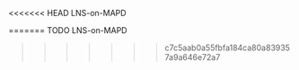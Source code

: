 <<<<<<< HEAD
LNS-on-MAPD

=======
TODO
LNS-on-MAPD
>>>>>>> c7c5aab0a55fbfa184ca80a839357a9a646e72a7



